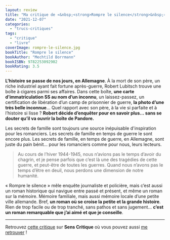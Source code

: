 ```yaml
---
layout: review
title: "Ma critique de «&nbsp;<strong>Rompre le silence</strong>&nbsp;» de <em>Mechtild Borrmann</em>"
date: "2021-12-07"
categories: 
  - "trucs-critiques"
tags: 
  - "critique"
  - "livre"
coverImage: rompre-le-silence.jpg
bookTitle: "Rompre le silence"
bookAuthor: "Mechtild Borrmann"
bookISBN: 9782253092902 
bookRating: 3.5
---
```


**L’histoire se passe de nos jours, en Allemagne**. À la mort de son père, un riche industriel ayant fait fortune après-guerre, Robert Lubitsch trouve une boîte à cigares parmi ses affaires. Dans cette boîte, **une carte d’immatriculation SS au nom d’un inconnu**, un laissez-passez, un certification de libération d’un camp de prisonnier de guerre, **la photo d’une très belle inconnue**… Quel rapport avec son père, à la vie si parfaite et à l’histoire si lisse ? **Robert décide d’enquêter pour en savoir plus… sans se douter qu’il va ouvrir la boîte de Pandore.**

Les secrets de famille sont toujours une source inépuisable d'inspiration pour les romanciers. Les secrets de famille en temps de guerre le sont encore plus. Les secrets de famille, en temps de guerre, en Allemagne, sont juste du pain bénit... pour les romanciers comme pour nous, leurs lecteurs.

> Au cours de l’hiver 1944-1945, nous n’avions pas le temps d’avoir du chagrin, et je pense parfois que c’est là une des tragédies de cette guerre, et peut-être de toutes les guerres. Quand nous n’avons pas le temps d’être en deuil, nous perdons une dimension de notre humanité.

«&nbsp;Rompre le silence&nbsp;» mêle enquête journaliste et policière, mais c’est aussi un roman historique qui navigue entre passé et présent, et même un roman sur la mémoire. Mémoire familiale, mais aussi mémoire locale d’une petite ville allemande. Bref, **un roman où se croise la petite et la grande histoire**. Rien de trop facile ou de trop tranché, sans pathos et sans jugement… **c’est un roman remarquable que j’ai aimé et que je conseille**.
 
* * *

Retrouvez [cette critique](https://www.senscritique.com/livre/Rompre_le_silence/critique/259946750) sur **Sens Critique** où vous pouvez aussi [me retrouver](http://www.senscritique.com/Arnaud_Malon) !
